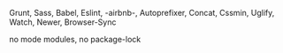 Grunt,
Sass,
Babel,
Eslint, -airbnb-,
Autoprefixer,
Concat,
Cssmin,
Uglify,
Watch,
Newer,
Browser-Sync

no mode modules,
no package-lock